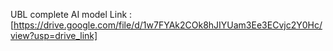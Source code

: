 UBL complete AI model Link : [https://drive.google.com/file/d/1w7FYAk2COk8hJIYUam3Ee3ECvjc2Y0Hc/view?usp=drive_link]

